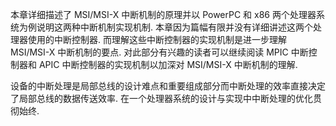 本章详细描述了 MSI/MSI-X 中断机制的原理并以 PowerPC 和 x86 两个处理器系统为例说明这两种中断机制实现机制. 本章因为篇幅有限并没有详细讲述这两个处理器使用的中断控制器. 而理解这些中断控制器的实现机制是进一步理解 MSI/MSI-X 中断机制的要点. 对此部分有兴趣的读者可以继续阅读 MPIC 中断控制器和 APIC 中断控制器的实现机制以加深对 MSI/MSI-X 中断机制的理解.

设备的中断处理是局部总线的设计难点和重要组成部分而中断处理的效率直接决定了局部总线的数据传送效率. 在一个处理器系统的设计与实现中中断处理的优化贯彻始终.